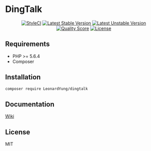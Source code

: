 # DingTalk

<p align="center">
<a href="https://styleci.io/repos/104453340"><img src="https://styleci.io/repos/104453340/shield?branch=master" alt="StyleCI"></a>
<a href="https://packagist.org/packages/mingyoung/dingtalk"><img src="https://poser.pugx.org/mingyoung/dingtalk/v/stable?format=flat-square" alt="Latest Stable Version"></a>
<a href="https://packagist.org/packages/mingyoung/dingtalk"><img src="https://poser.pugx.org/mingyoung/dingtalk/v/unstable.svg?format=flat-square" alt="Latest Unstable Version"></a>
<a href="https://scrutinizer-ci.com/g/mingyoung/dingtalk"><img src="https://img.shields.io/scrutinizer/g/mingyoung/dingtalk.svg?style=flat-square" alt="Quality Score"></img></a>
<a href="https://packagist.org/packages/mingyoung/dingtalk"><img src="https://poser.pugx.org/mingyoung/dingtalk/license?format=flat-square" alt="License"></a>
</p>

## Requirements
- PHP >= 5.6.4
- Composer

## Installation
```bash
composer require LeonardYung/dingtalk
```

## Documentation

[Wiki](https://github.com/mingyoung/dingtalk/wiki)

## License

MIT
